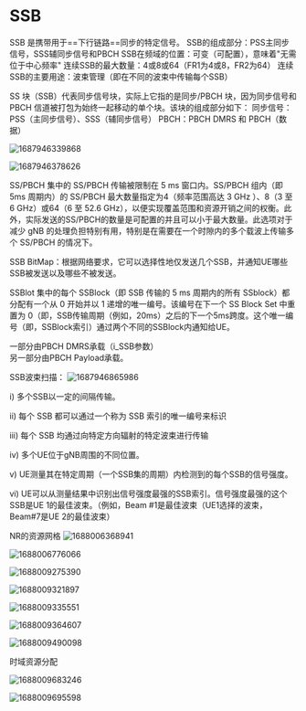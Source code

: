 # SSB

SSB 是携带用于==下行链路==同步的特定信号。
SSB的组成部分：PSS主同步信号，SSS辅同步信号和PBCH
SSB在频域的位置：可变（可配置），意味着"无需位于中心频率"
连续SSB的最大数量：4或8或64（FR1为4或8，FR2为64）
连续SSB的主要用途：波束管理（即在不同的波束中传输每个SSB）

SS 块（SSB）代表同步信号块，实际上它指的是同步/PBCH 块，因为同步信号和 PBCH 信道被打包为始终一起移动的单个块。该块的组成部分如下：
同步信号：PSS（主同步信号）、SSS（辅同步信号）
PBCH：PBCH DMRS 和 PBCH（数据）

![1687946339868](image/SSB/1687946339868.png)

![1687946378626](image/SSB/1687946378626.png)

SS/PBCH 集中的 SS/PBCH 传输被限制在 5 ms 窗口内。SS/PBCH 组内（即 5ms 周期内）的 SS/PBCH 最大数量指定为4（频率范围高达 3 GHz ）、8（3 至 6 GHz）或64（6 至 52.6 GHz），以便实现覆盖范围和资源开销之间的权衡。此外，实际发送的SS/PBCH的数量是可配置的并且可以小于最大数量。此选项对于减少 gNB 的处理负担特别有用，特别是在需要在一个时隙内的多个载波上传输多个 SS/PBCH 的情况下。

SSB BitMap：根据网络要求，它可以选择性地仅发送几个SSB，并通知UE哪些SSB被发送以及哪些不被发送。

SSBlot 集中的每个 SSBlock（即 SSB 传输的 5 ms 周期内的所有 SSblock）都分配有一个从 0 开始并以 1 递增的唯一编号。该编号在下一个 SS Block Set 中重置为 0（即，SSB传输周期（例如，20ms）之后的下一个5ms跨度。这个唯一编号（即，SSBlock索引）通过两个不同的SSBlock内通知给UE。

一部分由PBCH DMRS承载（i_SSB参数）  
另一部分由PBCH Payload承载。

SSB波束扫描：
![1687946865986](image/SSB/1687946865986.png)

i) 多个SSB以一定的间隔传输。

ii) 每个 SSB 都可以通过一个称为 SSB 索引的唯一编号来标识

iii) 每个 SSB 均通过向特定方向辐射的特定波束进行传输

iv) 多个UE位于gNB周围的不同位置。

v) UE测量其在特定周期（一个SSB集的周期）内检测到的每个SSB的信号强度。

vi) UE可以从测量结果中识别出信号强度最强的SSB索引。信号强度最强的这个SSB是UE 1的最佳波束。（例如，Beam #1是最佳波束（UE1选择的波束，Beam#7是UE 2的最佳波束）

NR的资源网格
![1688006368941](image/SSB/1688006368941.png)

![1688006776066](image/SSB/1688006776066.png)

![1688009275390](image/SSB/1688009275390.png)

![1688009321897](image/SSB/1688009321897.png)

![1688009335551](image/SSB/1688009335551.png)

![1688009364607](image/SSB/1688009364607.png)

![1688009490098](image/SSB/1688009490098.png)

时域资源分配

![1688009683246](image/SSB/1688009683246.png)

![1688009695598](image/SSB/1688009695598.png)